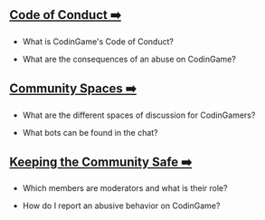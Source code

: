 ## [Code of Conduct ➡️](/pages/community/coc.md)

- What is CodinGame's Code of Conduct?

- What are the consequences of an abuse on CodinGame?

## [Community Spaces ➡️](/pages/community/chat.md)

- What are the different spaces of discussion for CodinGamers?

- What bots can be found in the chat?

## [Keeping the Community Safe ➡️](/pages/community/moderation.md) 

- Which members are moderators and what is their role?

- How do I report an abusive behavior on CodinGame?